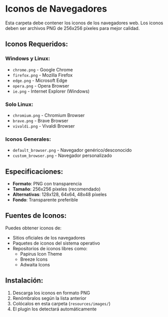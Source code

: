 # Iconos de Navegadores

Esta carpeta debe contener los iconos de los navegadores web. Los iconos deben ser archivos PNG de 256x256 píxeles para mejor calidad.

## Iconos Requeridos:

### Windows y Linux:
- `chrome.png` - Google Chrome
- `firefox.png` - Mozilla Firefox
- `edge.png` - Microsoft Edge
- `opera.png` - Opera Browser
- `ie.png` - Internet Explorer (Windows)

### Solo Linux:
- `chromium.png` - Chromium Browser
- `brave.png` - Brave Browser  
- `vivaldi.png` - Vivaldi Browser

### Iconos Generales:
- `default_browser.png` - Navegador genérico/desconocido
- `custom_browser.png` - Navegador personalizado

## Especificaciones:
- **Formato**: PNG con transparencia
- **Tamaño**: 256x256 píxeles (recomendado)
- **Alternativas**: 128x128, 64x64, 48x48 píxeles
- **Fondo**: Transparente preferible

## Fuentes de Iconos:
Puedes obtener iconos de:
- Sitios oficiales de los navegadores
- Paquetes de iconos del sistema operativo
- Repositorios de iconos libres como:
  - Papirus Icon Theme
  - Breeze Icons
  - Adwaita Icons

## Instalación:
1. Descarga los iconos en formato PNG
2. Renómbralos según la lista anterior
3. Colócalos en esta carpeta (`resources/images/`)
4. El plugin los detectará automáticamente
